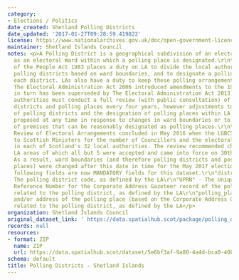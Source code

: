 ```yaml
---
category:
- Elections / Politics
date_created: Shetland Polling Districts
date_updated: '2017-01-27T09:28:59.419822'
license: https://www.nationalarchives.gov.uk/doc/open-government-licence/version/3/
maintainer: Shetland Islands Council
notes: <p>A Polling District is a geographical subdivision of an electoral area such
  as an electoral Ward within which a polling place is designated.\r\n\r\nThe Representation
  of the People Act 1983 places a duty on LA to divide the local authority area into
  polling districts based on ward boundaries, and to designate a polling place for
  each district. LAs also have a duty to keep these polling arrangements under review.
  The Electoral Administration Act 2006 introduced amendments to the 1983 Act (which
  in turn has been superseded by The Electoral Administration Act 2013). Now local
  authorities must conduct a full review (with public consultation) of its polling
  districts and polling places every four years, however adjustments to the boundaries
  of polling districts and the designation of polling places within LA wards can be
  proposed at any time in response to changes in ward boundaries or to the availability
  of premises that can be reasonably designated as polling places.\r\n\r\nThe Fifth
  Review of Electoral Arrangements concluded in May 2016 when the LGBCS made recommendations
  to Scottish Ministers for the number of Councillors and the electoral ward boundaries
  in each of Scotland's 32 local authorities. The review recommended changes in 30
  LA areas of which all but 5 were accepted and came into force on 30th Sept 2016.
  As a result, ward boundaries (and therefore polling districts and possibly polling
  places) were changed after this date in time for the May 2017 elections.\r\n\r\nThe
  following fields are now MANDATORY fields for this dataset.\r\n"district_code" -
  The polling district code, as defined by the LA\r\n"UPRN" - The Unique Property
  Reference Number for the Corporate Address Gazeteer record of the polling place
  related to the polling district, as defined by the LA\r\n"polling_place" - The name
  and/or address of the polling place (based on the Corporate Address Gazeteer record)
  related to the polling district, as defined by the LA</p>
organization: Shetland Islands Council
original_dataset_link: ' https://data.spatialhub.scot/package/polling_districts-si'
records: null
resources:
- format: ZIP
  name: ZIP
  url: https://data.spatialhub.scot/dataset/5e6bf3af-9a80-4a4d-bca0-40b8ccab8fb3/resource/a1aed995-4a43-4a7a-ab3c-0effc123cb34/download/pollingdistricts2019_region.zip
schema: default
title: Polling Districts - Shetland Islands
---
```

